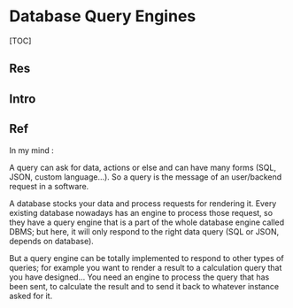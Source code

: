 # Database Query Engines

[TOC]



## Res


## Intro


## Ref
[What's the difference between a "database engine" and a "query engine"? | Stackoverflow]: https://stackoverflow.com/questions/10458824/whats-the-difference-between-a-database-engine-and-a-query-engine

In my mind :

A query can ask for data, actions or else and can have many forms (SQL, JSON, custom language...). So a query is the message of an user/backend request in a software.

A database stocks your data and process requests for rendering it. Every existing database nowadays has an engine to process those request, so they have a query engine that is a part of the whole database engine called DBMS; but here, it will only respond to the right data query (SQL or JSON, depends on database).

But a query engine can be totally implemented to respond to other types of queries; for example you want to render a result to a calculation query that you have designed... You need an engine to process the query that has been sent, to calculate the result and to send it back to whatever instance asked for it.